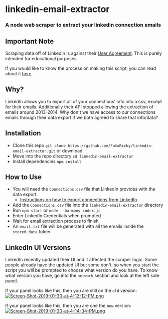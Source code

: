 # linkedin-email-extractor
### A node web scraper to extract your linkedin connection emails

## Important Note
Scraping data off of LinkedIn is against their [User Agreement](https://www.linkedin.com/legal/user-agreement). This is purely intended for educational purposes.

If you would like to know the process on making this script, you can read about it [here](https://dev.to/futoricky/how-i-made-a-web-scraper-script-because-linkedin-27fc)

## Why?
LinkedIn allows you to export all of your connections' info into a csv, except for their emails. 
Additionally their API stopped allowing the extraction of emails around 2013-2014. Why don't we have access to our connections emails through their data export if we both agreed to share that info/data?

## Installation
- Clone this repo `git clone https://github.com/FutoRicky/linkedin-email-extractor.git` or download
- Move into the repo directory `cd linkedin-email-extractor`
- Install dependencies `npm install`

## How to Use
- You will need the `Connections.csv` file that LinkedIn provides with the data export. 
  - [Instructions on how to export connections from LinkedIn](https://www.linkedin.com/help/linkedin/answer/66844/exporting-connections-from-linkedin?lang=en)
- Add the `Connections.csv` file into the `linkedin-email-extractor` directory
- Run `npm start` or `node --harmony index.js`
- Enter LinkedIn Credentials when prompted
- Wait for email extraction process to finish
- An `email.txt` file will be generated with all the emails inside the `stored_data` folder.

## LinkedIn UI Versions
LinkedIn recently updated their UI and it affected the scraper logic. Some people already have the updated UI but some don't, so when you start the script you will be prompted to choose what version do you have. To know what version you have, go into the `network` section and look at the left side panel.

If your panel looks like this, then you are still on the `old` version:
[![Screen-Shot-2019-01-30-at-4-12-12-PM.png](https://i.postimg.cc/7YPkPvZG/Screen-Shot-2019-01-30-at-4-12-12-PM.png)](https://postimg.cc/LhW7vbf2)

If your panel looks like this, then you are one the `new` version:
[![Screen-Shot-2019-01-30-at-4-14-34-PM.png](https://i.postimg.cc/cHJR442k/Screen-Shot-2019-01-30-at-4-14-34-PM.png)](https://postimg.cc/gwfXgdY3)